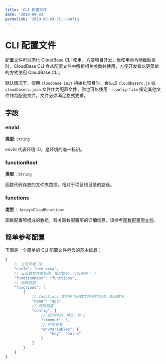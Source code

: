 ```yaml
---
title: 'CLI 配置文件'
date: '2019-09-03'
permalink: '2019-09-03-cli-config'
---
```


# CLI 配置文件

配置文件可以简化 CloudBase CLI 使用，方便项目开发，当使用命令参数缺省时，CloudBase CLI 会从配置文件中解析相关参数并使用，方便开发者以更简单的方式使用 CloudBase CLI。

默认情况下，使用 `cloudbase init` 初始化项目时，会生成 `cloudbaserc.js` 或 `cloudbaserc.json` 文件作为配置文件，你也可以使用 `--config-file` 指定其他文件作为配置文件，文件必须满足格式要求。

## 字段

### envId

**类型**: `String`

envId 代表环境 ID，是环境的唯一标识。

### functionRoot

**类型**：`String`

函数代码存放的文件夹路径，相对于项目根目录的路径。

### functions

**类型**： `Array<CloudFunction>`

函数配置项组成的数组，有关函数配置项的详细信息，请参考[函数配置项文档](https://tencentcloudbase.github.io/2019-09-03-cli-function-config/)。

## 简单参考配置

下面是一个简单的 CLI 配置文件包含的基本信息：

```js
{
    // 关联环境 ID
    "envId": "dev-xxxx",
    // 云函数文件夹名称，相对路径，可以省略 './
    "functionRoot": "functions",
    // 函数配置
    "functions": [
        {
            // functions 文件夹下函数文件夹的名称，即函数名
            "name": "app",
            // 函数配置
            "config": {
                // 超时时间，单位：秒 S
                "timeout": 5,
                // 环境变量
                "envVariables": {
                    "key": "value"
                }
            }
        }
    ]
}
```
